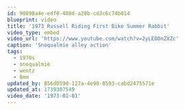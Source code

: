 ```yaml
---
id: 90098a4e-edf0-408d-a28b-cd3c6c74b014
blueprint: video
title: '1973 Russell Riding First Bike Summer Rabbit'
video_type: embed
video_url: 'https://www.youtube.com/watch?v=2yLED0nZXZc'
caption: 'Snoqualmie alley action'
tags:
  - 1970s
  - snoqualmie
  - wentz
  - 8mm
updated_by: 856d059d-127a-4e90-8593-cabd2475571e
updated_at: 1739307549
video_date: '1973-01-01'
---
```

